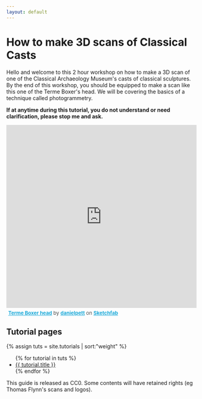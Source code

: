 ```yaml
---
layout: default
---
```


# How to make 3D scans of Classical Casts

Hello and welcome to this 2 hour workshop on how to make a 3D scan of one of the Classical Archaeology Museum's casts of classical sculptures. By the end of this workshop, you should be equipped to make a scan like this one of the Terme Boxer's head. We will be covering the basics of a technique called photogrammetry.

**If at anytime during this tutorial, you do not understand or need clarification, please stop me and ask.**

<div class="sketchfab-embed-wrapper"><iframe width="500" height="480" src="https://sketchfab.com/models/9ab4421881c74081aa1f02d792dcb857/embed" frameborder="0" allow="autoplay; fullscreen; vr" mozallowfullscreen="true" webkitallowfullscreen="true"></iframe>

<p style="font-size: 13px; font-weight: normal; margin: 5px; color: #4A4A4A;">
<a href="https://sketchfab.com/models/9ab4421881c74081aa1f02d792dcb857?utm_medium=embed&utm_source=website&utm_campaign=share-popup" target="_blank" style="font-weight: bold; color: #1CAAD9;">Terme Boxer head</a>
by <a href="https://sketchfab.com/danielpett?utm_medium=embed&utm_source=website&utm_campaign=share-popup" target="_blank" style="font-weight: bold; color: #1CAAD9;">danielpett</a>
on <a href="https://sketchfab.com?utm_medium=embed&utm_source=website&utm_campaign=share-popup" target="_blank" style="font-weight: bold; color: #1CAAD9;">Sketchfab</a>
</p>
</div>


## Tutorial pages
{% assign tuts = site.tutorials | sort:"weight" %}
<ul>
{% for tutorial in tuts %}
<li><a href="{{site.baseurl}}{{ tutorial.url }}">{{ tutorial.title }}</a></li>
{% endfor %}
</ul>

This guide is released as CC0. Some contents will have retained rights (eg Thomas Flynn's scans and logos).

